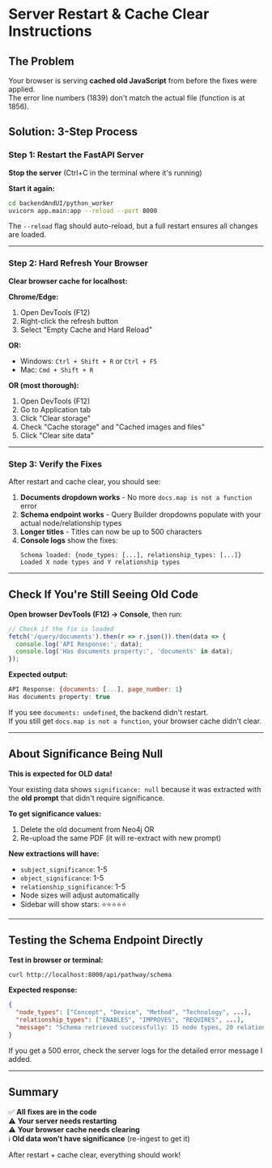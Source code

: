 # Server Restart & Cache Clear Instructions

## The Problem
Your browser is serving **cached old JavaScript** from before the fixes were applied.  
The error line numbers (1839) don't match the actual file (function is at 1856).

## Solution: 3-Step Process

### Step 1: Restart the FastAPI Server

**Stop the server** (Ctrl+C in the terminal where it's running)

**Start it again:**
```bash
cd backendAndUI/python_worker
uvicorn app.main:app --reload --port 8000
```

The `--reload` flag should auto-reload, but a full restart ensures all changes are loaded.

---

### Step 2: Hard Refresh Your Browser

**Clear browser cache for localhost:**

**Chrome/Edge:**
1. Open DevTools (F12)
2. Right-click the refresh button
3. Select "Empty Cache and Hard Reload"

**OR:**
- Windows: `Ctrl + Shift + R` or `Ctrl + F5`
- Mac: `Cmd + Shift + R`

**OR (most thorough):**
1. Open DevTools (F12)
2. Go to Application tab
3. Click "Clear storage"
4. Check "Cache storage" and "Cached images and files"
5. Click "Clear site data"

---

### Step 3: Verify the Fixes

After restart and cache clear, you should see:

1. **Documents dropdown works** - No more `docs.map is not a function` error
2. **Schema endpoint works** - Query Builder dropdowns populate with your actual node/relationship types
3. **Longer titles** - Titles can now be up to 500 characters
4. **Console logs** show the fixes:
   ```
   Schema loaded: {node_types: [...], relationship_types: [...]}
   Loaded X node types and Y relationship types
   ```

---

## Check If You're Still Seeing Old Code

**Open browser DevTools (F12) → Console**, then run:
```javascript
// Check if the fix is loaded
fetch('/query/documents').then(r => r.json()).then(data => {
  console.log('API Response:', data);
  console.log('Has documents property:', 'documents' in data);
});
```

**Expected output:**
```javascript
API Response: {documents: [...], page_number: 1}
Has documents property: true
```

If you see `documents: undefined`, the backend didn't restart.  
If you still get `docs.map is not a function`, your browser cache didn't clear.

---

## About Significance Being Null

**This is expected for OLD data!**

Your existing data shows `significance: null` because it was extracted with the **old prompt** that didn't require significance.

**To get significance values:**
1. Delete the old document from Neo4j OR
2. Re-upload the same PDF (it will re-extract with new prompt)

**New extractions will have:**
- `subject_significance`: 1-5
- `object_significance`: 1-5
- `relationship_significance`: 1-5
- Node sizes will adjust automatically
- Sidebar will show stars: ⭐⭐⭐⭐⭐

---

## Testing the Schema Endpoint Directly

**Test in browser or terminal:**
```bash
curl http://localhost:8000/api/pathway/schema
```

**Expected response:**
```json
{
  "node_types": ["Concept", "Device", "Method", "Technology", ...],
  "relationship_types": ["ENABLES", "IMPROVES", "REQUIRES", ...],
  "message": "Schema retrieved successfully: 15 node types, 20 relationship types"
}
```

If you get a 500 error, check the server logs for the detailed error message I added.

---

## Summary

✅ **All fixes are in the code**  
⚠️ **Your server needs restarting**  
⚠️ **Your browser cache needs clearing**  
ℹ️ **Old data won't have significance** (re-ingest to get it)

After restart + cache clear, everything should work!





